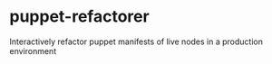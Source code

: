 puppet-refactorer
=================

Interactively refactor puppet manifests of live nodes in a production environment
